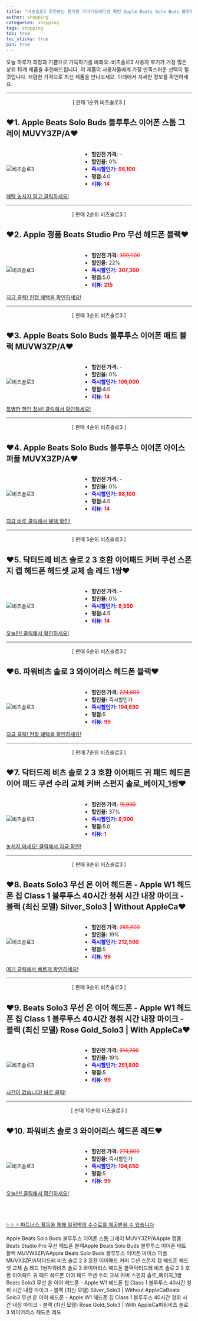```yaml
---
title: "비츠솔로3 추천하는 편리한 리미티드에디션 확인 Apple Beats Solo Buds 블루투스"
author: shopping
categories: shopping
tags: shopping
toc: true
toc_sticky: true
pin: true
---
```

오늘 하루가 희망과 기쁨으로 가득하기를 바래요.  비츠솔로3 사용자 후기가 가장 많은 상위 10개 제품을 추천해드립니다. 이 제품이 사용자들에게 가장 만족스러운 선택이 될 것입니다. 저렴한 가격으로 최신 제품을 만나보세요. 아래에서 자세한 정보를 확인하세요.

---
<p class="toplist" style="margin: 0 auto; display: block; width: fit-content;">[ 판매 1순위 비츠솔로3 ]</p>

<h2><strong>❤️1. Apple Beats Solo Buds 블루투스 이어폰 스톰 그레이 MUVY3ZP/A❤️</strong></h2>

<div style="display: flex; align-items: center;">
    <div style="flex: 0.4;">
        <img src="https://thumbnail8.coupangcdn.com/thumbnails/remote/230x230ex/image/retail/images/3121521301632322-38e662d2-e043-408c-9175-8c62d0b30c7e.jpg" alt="비츠솔로3" style="max-width: 100%;">
    </div>
    <div style="flex: 0.6; margin-left: 10px;">
        <ul>
            <li><strong>할인전 가격:</strong> <del style="color: red;">-</del></li>
            <li><strong>할인율:</strong> 0%</li>
            <li><span style='color:blue'><strong>즉시할인가:</strong></span> <span style='color:red'><strong>98,100</strong></span></li>
            <li><strong>평점:</strong>4.0</li>
            <li><span style='color:blue'><strong>리뷰:</strong></span> <span style='color:red'><strong>14</strong></span></li>
        </ul>
    </div>
</div>
<div class="center">
    <a href="https://William4Davisa.github.io?lptag=AF9450613&subid=githubio&pageKey=8163708338&traceid=V0-153&itemId=23285908078&vendorItemId=90318177479" class="myButton">
        혜택 놓치지 말고 클릭하세요!
    </a>
</div>


---
<p class="toplist" style="margin: 0 auto; display: block; width: fit-content;">[ 판매 2순위 비츠솔로3 ]</p>

<h2><strong>❤️2. Apple 정품 Beats Studio Pro 무선 헤드폰 블랙❤️</strong></h2>

<div style="display: flex; align-items: center;">
    <div style="flex: 0.4;">
        <img src="https://thumbnail9.coupangcdn.com/thumbnails/remote/230x230ex/image/vendor_inventory/5f9e/83fdef9cf97a1ad28bbf366bfc94f650b8de035d4120a82c6e57e99656a7.png" alt="비츠솔로3" style="max-width: 100%;">
    </div>
    <div style="flex: 0.6; margin-left: 10px;">
        <ul>
            <li><strong>할인전 가격:</strong> <del style="color: red;">399,000</del></li>
            <li><strong>할인율:</strong> 22%</li>
            <li><span style='color:blue'><strong>즉시할인가:</strong></span> <span style='color:red'><strong>307,360</strong></span></li>
            <li><strong>평점:</strong>5.0</li>
            <li><span style='color:blue'><strong>리뷰:</strong></span> <span style='color:red'><strong>215</strong></span></li>
        </ul>
    </div>
</div>
<div class="center">
    <a href="https://William4Davisa.github.io?lptag=AF9450613&subid=githubio&pageKey=7568571509&traceid=V0-153&itemId=19954885370&vendorItemId=90374316464" class="myButton">
        지금 클릭! 한정 혜택을 확인하세요!
    </a>
</div>


---
<p class="toplist" style="margin: 0 auto; display: block; width: fit-content;">[ 판매 3순위 비츠솔로3 ]</p>

<h2><strong>❤️3. Apple Beats Solo Buds 블루투스 이어폰 매트 블랙 MUVW3ZP/A❤️</strong></h2>

<div style="display: flex; align-items: center;">
    <div style="flex: 0.4;">
        <img src="https://thumbnail6.coupangcdn.com/thumbnails/remote/230x230ex/image/retail/images/815360043063696-6337a4bc-a9e2-4164-b788-af58f2095da6.jpg" alt="비츠솔로3" style="max-width: 100%;">
    </div>
    <div style="flex: 0.6; margin-left: 10px;">
        <ul>
            <li><strong>할인전 가격:</strong> <del style="color: red;">-</del></li>
            <li><strong>할인율:</strong> 0%</li>
            <li><span style='color:blue'><strong>즉시할인가:</strong></span> <span style='color:red'><strong>109,000</strong></span></li>
            <li><strong>평점:</strong>4.0</li>
            <li><span style='color:blue'><strong>리뷰:</strong></span> <span style='color:red'><strong>14</strong></span></li>
        </ul>
    </div>
</div>
<div class="center">
    <a href="https://William4Davisa.github.io?lptag=AF9450613&subid=githubio&pageKey=8163708338&traceid=V0-153&itemId=23285908083&vendorItemId=90318177496" class="myButton">
        특별한 할인 정보! 클릭해서 확인하세요!
    </a>
</div>


---
<p class="toplist" style="margin: 0 auto; display: block; width: fit-content;">[ 판매 4순위 비츠솔로3 ]</p>

<h2><strong>❤️4. Apple Beats Solo Buds 블루투스 이어폰 아이스 퍼플 MUVX3ZP/A❤️</strong></h2>

<div style="display: flex; align-items: center;">
    <div style="flex: 0.4;">
        <img src="https://thumbnail7.coupangcdn.com/thumbnails/remote/230x230ex/image/retail/images/817050608762329-00f92e24-8b29-4a4d-9fed-17119cad4312.jpg" alt="비츠솔로3" style="max-width: 100%;">
    </div>
    <div style="flex: 0.6; margin-left: 10px;">
        <ul>
            <li><strong>할인전 가격:</strong> <del style="color: red;">-</del></li>
            <li><strong>할인율:</strong> 0%</li>
            <li><span style='color:blue'><strong>즉시할인가:</strong></span> <span style='color:red'><strong>98,100</strong></span></li>
            <li><strong>평점:</strong>4.0</li>
            <li><span style='color:blue'><strong>리뷰:</strong></span> <span style='color:red'><strong>14</strong></span></li>
        </ul>
    </div>
</div>
<div class="center">
    <a href="https://William4Davisa.github.io?lptag=AF9450613&subid=githubio&pageKey=8163708338&traceid=V0-153&itemId=23285908087&vendorItemId=90318177511" class="myButton">
        지금 바로 클릭해서 혜택 확인!
    </a>
</div>


---
<p class="toplist" style="margin: 0 auto; display: block; width: fit-content;">[ 판매 5순위 비츠솔로3 ]</p>

<h2><strong>❤️5. 닥터드레 비츠 솔로 2 3 호환 이어패드 커버 쿠션 스폰지 캡 헤드폰 헤드셋 교체 솜 레드 1쌍❤️</strong></h2>

<div style="display: flex; align-items: center;">
    <div style="flex: 0.4;">
        <img src="https://thumbnail6.coupangcdn.com/thumbnails/remote/230x230ex/image/vendor_inventory/36b4/ce0829ad07ceff5b67a0f6049b5ecb3039164710edf6232213f7bf1d69cf.jpeg" alt="비츠솔로3" style="max-width: 100%;">
    </div>
    <div style="flex: 0.6; margin-left: 10px;">
        <ul>
            <li><strong>할인전 가격:</strong> <del style="color: red;">-</del></li>
            <li><strong>할인율:</strong> 0%</li>
            <li><span style='color:blue'><strong>즉시할인가:</strong></span> <span style='color:red'><strong>9,550</strong></span></li>
            <li><strong>평점:</strong>4.5</li>
            <li><span style='color:blue'><strong>리뷰:</strong></span> <span style='color:red'><strong>14</strong></span></li>
        </ul>
    </div>
</div>
<div class="center">
    <a href="https://William4Davisa.github.io?lptag=AF9450613&subid=githubio&pageKey=7692389092&traceid=V0-153&itemId=20574082077&vendorItemId=87769946803" class="myButton">
        오늘만! 클릭해서 확인하세요!
    </a>
</div>


---
<p class="toplist" style="margin: 0 auto; display: block; width: fit-content;">[ 판매 6순위 비츠솔로3 ]</p>

<h2><strong>❤️6. 파워비츠 솔로 3 와이어리스 헤드폰 블랙❤️</strong></h2>

<div style="display: flex; align-items: center;">
    <div style="flex: 0.4;">
        <img src="https://thumbnail7.coupangcdn.com/thumbnails/remote/230x230ex/image/vendor_inventory/60d0/d7c7cab85b2bb5d4663c6db2667fc76de46a7278b896993d0d49d21db7ea.JPG" alt="비츠솔로3" style="max-width: 100%;">
    </div>
    <div style="flex: 0.6; margin-left: 10px;">
        <ul>
            <li><strong>할인전 가격:</strong> <del style="color: red;">274,800</del></li>
            <li><strong>할인율:</strong> 즉시할인가</li>
            <li><span style='color:blue'><strong>즉시할인가:</strong></span> <span style='color:red'><strong>194,650</strong></span></li>
            <li><strong>평점:</strong>5</li>
            <li><span style='color:blue'><strong>리뷰:</strong></span> <span style='color:red'><strong>99</strong></span></li>
        </ul>
    </div>
</div>
<div class="center">
    <a href="https://William4Davisa.github.io?lptag=AF9450613&subid=githubio&pageKey=7757605560&traceid=V0-153&itemId=20912151367&vendorItemId=87979091100" class="myButton">
        지금 클릭! 한정 혜택을 확인하세요!
    </a>
</div>


---
<p class="toplist" style="margin: 0 auto; display: block; width: fit-content;">[ 판매 7순위 비츠솔로3 ]</p>

<h2><strong>❤️7. 닥터드레 비츠 솔로 2 3 호환 이어패드 귀 패드 헤드폰 이어 패드 쿠션 수리 교체 커버 스펀지 솔로_베이지_1쌍❤️</strong></h2>

<div style="display: flex; align-items: center;">
    <div style="flex: 0.4;">
        <img src="https://thumbnail6.coupangcdn.com/thumbnails/remote/230x230ex/image/vendor_inventory/4774/a68ea30bf7e8a0a02d20e735d73f17d2e6a4695659518221dc00675b8ef3.jpg" alt="비츠솔로3" style="max-width: 100%;">
    </div>
    <div style="flex: 0.6; margin-left: 10px;">
        <ul>
            <li><strong>할인전 가격:</strong> <del style="color: red;">15,900</del></li>
            <li><strong>할인율:</strong> 37%</li>
            <li><span style='color:blue'><strong>즉시할인가:</strong></span> <span style='color:red'><strong>9,900</strong></span></li>
            <li><strong>평점:</strong>5.0</li>
            <li><span style='color:blue'><strong>리뷰:</strong></span> <span style='color:red'><strong>1</strong></span></li>
        </ul>
    </div>
</div>
<div class="center">
    <a href="https://William4Davisa.github.io?lptag=AF9450613&subid=githubio&pageKey=8188095596&traceid=V0-153&itemId=23421609682&vendorItemId=90561084880" class="myButton">
        놓치지 마세요! 클릭해서 지금 확인!
    </a>
</div>


---
<p class="toplist" style="margin: 0 auto; display: block; width: fit-content;">[ 판매 8순위 비츠솔로3 ]</p>

<h2><strong>❤️8. Beats Solo3 무선 온 이어 헤드폰 - Apple W1 헤드폰 칩 Class 1 블루투스 40시간 청취 시간 내장 마이크 - 블랙 (최신 모델) Silver_Solo3 | Without AppleCa❤️</strong></h2>

<div style="display: flex; align-items: center;">
    <div style="flex: 0.4;">
        <img src="https://thumbnail9.coupangcdn.com/thumbnails/remote/230x230ex/image/vendor_inventory/7d74/19b73e3d61bb528eac6ff50fd52fc98ac80f2a055ee14934b74da3f23b86.jpg" alt="비츠솔로3" style="max-width: 100%;">
    </div>
    <div style="flex: 0.6; margin-left: 10px;">
        <ul>
            <li><strong>할인전 가격:</strong> <del style="color: red;">265,600</del></li>
            <li><strong>할인율:</strong> 19%</li>
            <li><span style='color:blue'><strong>즉시할인가:</strong></span> <span style='color:red'><strong>212,500</strong></span></li>
            <li><strong>평점:</strong>5</li>
            <li><span style='color:blue'><strong>리뷰:</strong></span> <span style='color:red'><strong>99</strong></span></li>
        </ul>
    </div>
</div>
<div class="center">
    <a href="https://William4Davisa.github.io?lptag=AF9450613&subid=githubio&pageKey=7758864430&traceid=V0-153&itemId=20918912664&vendorItemId=88020115469" class="myButton">
        여기 클릭해서 빠르게 확인하세요!
    </a>
</div>


---
<p class="toplist" style="margin: 0 auto; display: block; width: fit-content;">[ 판매 9순위 비츠솔로3 ]</p>

<h2><strong>❤️9. Beats Solo3 무선 온 이어 헤드폰 - Apple W1 헤드폰 칩 Class 1 블루투스 40시간 청취 시간 내장 마이크 - 블랙 (최신 모델) Rose Gold_Solo3 | With AppleCa❤️</strong></h2>

<div style="display: flex; align-items: center;">
    <div style="flex: 0.4;">
        <img src="https://thumbnail9.coupangcdn.com/thumbnails/remote/230x230ex/image/vendor_inventory/1163/8a46747f58396d461f1f4bd33fe8589fbe17ee8db2798827d3b1f0d5d9e7.jpg" alt="비츠솔로3" style="max-width: 100%;">
    </div>
    <div style="flex: 0.6; margin-left: 10px;">
        <ul>
            <li><strong>할인전 가격:</strong> <del style="color: red;">314,700</del></li>
            <li><strong>할인율:</strong> 19%</li>
            <li><span style='color:blue'><strong>즉시할인가:</strong></span> <span style='color:red'><strong>251,800</strong></span></li>
            <li><strong>평점:</strong>5</li>
            <li><span style='color:blue'><strong>리뷰:</strong></span> <span style='color:red'><strong>99</strong></span></li>
        </ul>
    </div>
</div>
<div class="center">
    <a href="https://William4Davisa.github.io?lptag=AF9450613&subid=githubio&pageKey=7827307396&traceid=V0-153&itemId=21278083882&vendorItemId=88403575891" class="myButton">
        시간이 없습니다! 바로 클릭!
    </a>
</div>


---
<p class="toplist" style="margin: 0 auto; display: block; width: fit-content;">[ 판매 10순위 비츠솔로3 ]</p>

<h2><strong>❤️10. 파워비츠 솔로 3 와이어리스 헤드폰 레드❤️</strong></h2>

<div style="display: flex; align-items: center;">
    <div style="flex: 0.4;">
        <img src="https://thumbnail10.coupangcdn.com/thumbnails/remote/230x230ex/image/vendor_inventory/ea2f/0b289b0addc5fc433827a49b7bcae3698681040bd3a02a4baab81291c619.JPG" alt="비츠솔로3" style="max-width: 100%;">
    </div>
    <div style="flex: 0.6; margin-left: 10px;">
        <ul>
            <li><strong>할인전 가격:</strong> <del style="color: red;">274,800</del></li>
            <li><strong>할인율:</strong> 즉시할인가</li>
            <li><span style='color:blue'><strong>즉시할인가:</strong></span> <span style='color:red'><strong>194,650</strong></span></li>
            <li><strong>평점:</strong>5</li>
            <li><span style='color:blue'><strong>리뷰:</strong></span> <span style='color:red'><strong>99</strong></span></li>
        </ul>
    </div>
</div>
<div class="center">
    <a href="https://William4Davisa.github.io?lptag=AF9450613&subid=githubio&pageKey=7757605560&traceid=V0-153&itemId=20912151370&vendorItemId=87979091107" class="myButton">
        오늘만! 클릭해서 확인하세요!
    </a>
</div>

<br><br><br>[💦 💦 💦 파트너스 활동을 통해 일정액의 수수료를 제공받을 수 있습니다](https://link.coupang.com/a/bcpT2c)<br><br>Apple Beats Solo Buds 블루투스 이어폰 스톰 그레이 MUVY3ZP/AApple 정품 Beats Studio Pro 무선 헤드폰 블랙Apple Beats Solo Buds 블루투스 이어폰 매트 블랙 MUVW3ZP/AApple Beats Solo Buds 블루투스 이어폰 아이스 퍼플 MUVX3ZP/A닥터드레 비츠 솔로 2 3 호환 이어패드 커버 쿠션 스폰지 캡 헤드폰 헤드셋 교체 솜 레드 1쌍파워비츠 솔로 3 와이어리스 헤드폰 블랙닥터드레 비츠 솔로 2 3 호환 이어패드 귀 패드 헤드폰 이어 패드 쿠션 수리 교체 커버 스펀지 솔로_베이지_1쌍Beats Solo3 무선 온 이어 헤드폰 - Apple W1 헤드폰 칩 Class 1 블루투스 40시간 청취 시간 내장 마이크 - 블랙 (최신 모델) Silver_Solo3 | Without AppleCaBeats Solo3 무선 온 이어 헤드폰 - Apple W1 헤드폰 칩 Class 1 블루투스 40시간 청취 시간 내장 마이크 - 블랙 (최신 모델) Rose Gold_Solo3 | With AppleCa파워비츠 솔로 3 와이어리스 헤드폰 레드